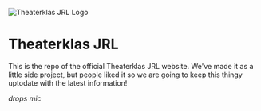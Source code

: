 ![Theaterklas JRL Logo](https://theaterklas-jrl.nl/img/icon-250.png "Theaterklas JRL Logo")
# Theaterklas JRL
This is the repo of the official Theaterklas JRL website. We've made it as a little side project, but people liked it so we are going to keep this thingy uptodate with the latest information! 

*drops mic*
